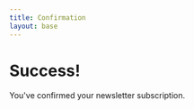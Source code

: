 ```yaml
---
title: Confirmation
layout: base
---
```


# Success!

You've confirmed your newsletter subscription.